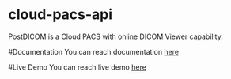 # cloud-pacs-api
PostDICOM is a Cloud PACS with online DICOM Viewer capability.

#Documentation
You can reach documentation <a href="https://www.postdicom.com/en/knowledge-base/api-documentation/using-postdicom-cloud-api">here</a>

#Live Demo
You can reach live demo <a href="https://www.postdicom.com/cloud-api/reference-implementation">here</a>

